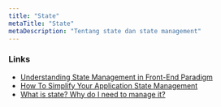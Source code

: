 ```yaml
---
title: "State"
metaTitle: "State"
metaDescription: "Tentang state dan state management"
---
```




### Links
- [Understanding State Management in Front-End Paradigm](https://www.linkedin.com/pulse/understanding-state-management-front-end-paradigm-jitendrasinh-gohil/)
- [How To Simplify Your Application State Management](https://hackernoon.com/how-to-simplify-your-application-state-management-as6n3wz8)
- [What is state? Why do I need to manage it?](https://app.egghead.io/articles/what-is-state-why-do-i-need-to-manage-it)

